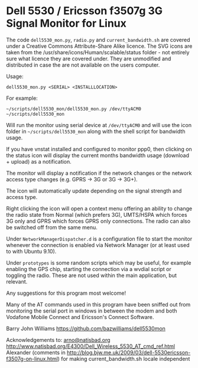 # Dell 5530 / Ericsson f3507g 3G Signal Monitor for Linux

The code `dell5530_mon.py`, `radio.py` and `current_bandwidth.sh` are covered under a Creative Commons Attribute-Share Alike licence.  The SVG icons are taken from the /usr/share/icons/Human/scalable/status folder - not entirely sure what licence they are covered under.  They are unmodified and distributed in case the are not available on the users computer.  

Usage:

    dell5530_mon.py <SERIAL> <INSTALLLOCATION>

For example:

    ~/scripts/dell5530_mon/dell5530_mon.py /dev/ttyACM0 ~/scripts/dell5530_mon

Will run the monitor using serial device at `/dev/ttyACM0` and will use the icon folder in `~/scripts/dell5530_mon` along with the shell script for bandwidth usage.  

If you have vnstat installed and configured to monitor ppp0, then clicking on the status icon will display the current months bandwidth usage (download + upload) as a notification.  

The monitor will display a notification if the network changes or the network access type changes (e.g. GPRS -> 3G or 3G -> 3G+).  

The icon will automatically update depending on the signal strength and access type.  

Right clicking the icon will open a context menu offering an ability to change the radio state from Normal (which prefers 3G), UMTS/HSPA which forces 3G only and GPRS which forces GPRS only connections.  The radio can also be switched off from the same menu.  

Under `NetworkManagerDispatcher.d` is a configuration file to start the monitor whenever the connection is enabled via Network Manager (or at least used to with Ubuntu 9.10). 

Under `prototypes` is some random scripts which may be useful, for example enabling the GPS chip, starting the connection via a wvdial script or toggling the radio. These are not used within the main application, but relevant. 

Any suggestions for this program most welcome!  

Many of the AT commands used in this program have been sniffed out from monitoring the serial port in windows in between the modem and both Vodafone Mobile Connect and Ericsson's Connect Software.  

Barry John Williams 
https://github.com/bazwilliams/dell5530mon

Acknowledgements to:
<arno@natisbad.org> http://www.natisbad.org/E4300/Dell_Wireless_5530_AT_cmd_ref.html
Alexander (comments in http://blog.bjw.me.uk/2009/03/dell-5530ericsson-f3507g-on-linux.html) for making current_bandwidth.sh locale independent

